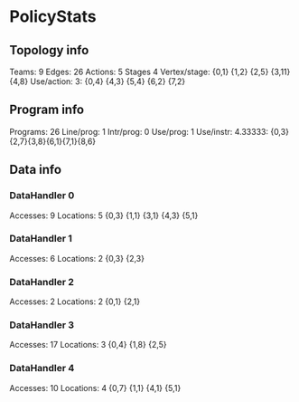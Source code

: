 # PolicyStats
## Topology info
Teams:		9
Edges:		26
Actions:	5
Stages		4
Vertex/stage:	{0,1} {1,2} {2,5} {3,11} {4,8} 
Use/action:	3: {0,4} {4,3} {5,4} {6,2} {7,2} 

## Program info
Programs:	26
Line/prog:	1
Intr/prog:	0
Use/prog:	1
Use/instr:	4.33333: {0,3}{2,7}{3,8}{6,1}{7,1}{8,6}

## Data info

### DataHandler 0
Accesses:	9
Locations:	5
{0,3} {1,1} {3,1} {4,3} {5,1} 

### DataHandler 1
Accesses:	6
Locations:	2
{0,3} {2,3} 

### DataHandler 2
Accesses:	2
Locations:	2
{0,1} {2,1} 

### DataHandler 3
Accesses:	17
Locations:	3
{0,4} {1,8} {2,5} 

### DataHandler 4
Accesses:	10
Locations:	4
{0,7} {1,1} {4,1} {5,1} 